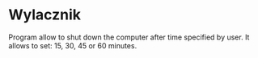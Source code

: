 # Wylacznik 
Program allow to shut down the computer after time specified by user. It allows to set: 15, 30, 45 or 60 minutes. 
